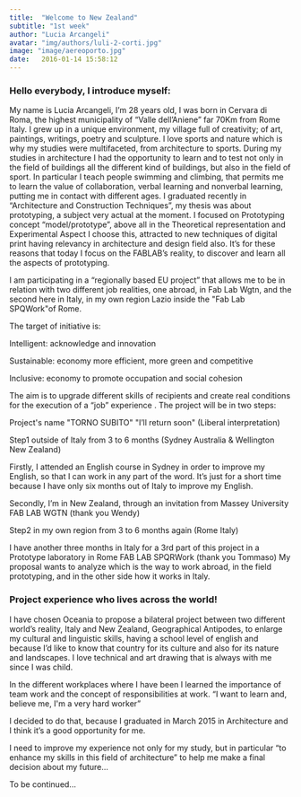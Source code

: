 ```yaml
---
title:  "Welcome to New Zealand"
subtitle: "1st week"
author: "Lucia Arcangeli"
avatar: "img/authors/luli-2-corti.jpg"
image: "image/aereoporto.jpg"
date:   2016-01-14 15:58:12
---
```



### Hello everybody, I introduce myself:
My name is Lucia Arcangeli, I’m 28 years old, I was born in Cervara di Roma, the highest  municipality of  “Valle dell’Aniene” far 70Km from Rome Italy.
I grew up in a unique  environment, my village full of creativity; of art, paintings, writings, poetry and sculpture.
I  love sports  and nature which is why my studies were multifaceted, from architecture to sports.
During my studies in architecture I had the opportunity to learn and to test not only in the field of buildings all the different kind of buildings, but also in the field of sport. In particular I teach people swimming and climbing, that permits me to learn the value of collaboration, verbal learning and nonverbal learning,  putting me in contact with different ages.
I graduated recently in “Architecture and Construction Techniques”, my thesis was about prototyping, a subject very actual at the moment. 
I focused on Prototyping concept “model/prototype”, above all in the Theoretical representation and Experimental Aspect 
I choose this, attracted to new techniques of digital print having relevancy in architecture and design field also.
It’s  for these reasons that today I focus on the FABLAB’s  reality, to discover and learn all the aspects of prototyping.


I am participating in a “regionally based EU project” that allows me to be in relation with two different job realities, one abroad, in Fab Lab Wgtn, and the second here in Italy, in my own region Lazio inside the "Fab Lab SPQWork"of Rome.

The target of initiative is:

Intelligent: acknowledge and innovation

Sustainable: economy more efficient, more green and competitive

Inclusive: economy to promote occupation and social cohesion

The aim is to upgrade different skills of recipients and create real conditions for the execution of a “job” experience .
The project will be in two steps:

Project's name "TORNO SUBITO" "I’ll return soon" (Liberal interpretation)

Step1 outside of Italy from 3 to 6 months (Sydney Australia & Wellington New Zealand)

Firstly, I attended an English course in Sydney in order to improve my English, so that I can work in any part of the word. It’s just for a short time because I have only six months out of Italy to improve my English.

Secondly, I’m in New Zealand, through an invitation from Massey University FAB LAB WGTN (thank you Wendy)

Step2 in my own region from 3 to 6 months again (Rome Italy)

I have another three months in Italy for a 3rd part of this project in a Prototype laboratory in Rome FAB LAB SPQRWork (thank you Tommaso)
My proposal wants to analyze which is the way to work abroad, in the field prototyping, and in the other side how it works in Italy. 

### Project experience who lives across the world!

I have chosen Oceania to propose a bilateral project between two different world’s reality, Italy and New Zealand, Geographical Antipodes, to enlarge my cultural and linguistic skills, having a school level of english and because I’d like to know that country for its culture and also for its nature and landscapes.
I love technical and art drawing that is always with me since I was child.

In the different workplaces where I have been  I learned the importance of team work and the concept of responsibilities at work.
 “I want to learn and, believe me, I'm a very hard worker” 
 
I decided to do that, because I graduated in March 2015 in Architecture and I think it’s a good opportunity for me.

I need to improve my experience not only for my study, but in particular “to enhance my skills in this field of architecture” to help me make a final decision about my future...

To be continued...

